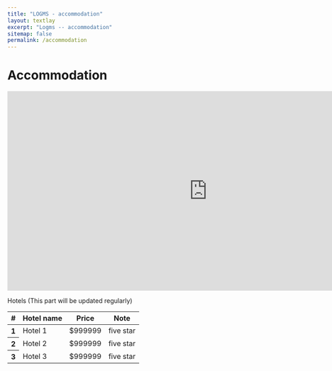 ```yaml
---
title: "LOGMS - accommodation"
layout: textlay
excerpt: "Logms -- accommodation"
sitemap: false
permalink: /accommodation
---
```


# Accommodation

<iframe src="https://www.google.com/maps/embed?pb=!1m18!1m12!1m3!1d104367.35298444275!2d128.98397490963467!3d35.1695926719171!2m3!1f0!2f0!3f0!3m2!1i1024!2i768!4f13.1!3m3!1m2!1s0x356893ed98632733%3A0x43d6042e21f10697!2z6Yec5bGx5aSn5a24!5e0!3m2!1szh-TW!2skr!4v1593049209249!5m2!1szh-TW!2skr" width="900" height="450" frameborder="0" style="border:0;" allowfullscreen="" aria-hidden="false" tabindex="0"></iframe>

Hotels (This part will be updated regularly)
<table class="table">
  <thead class="thead-dark">
    <tr>
      <th scope="col">#</th>
      <th scope="col">Hotel name</th>
      <th scope="col">Price</th>
      <th scope="col">Note</th>
    </tr>
  </thead>
  <tbody>
    <tr>
      <th scope="row">1</th>
      <td>Hotel 1</td>
      <td>$999999</td>
      <td>five star</td>
    </tr>
    <tr>
      <th scope="row">2</th>
      <td>Hotel 2</td>
      <td>$999999</td>
      <td>five star</td>
    </tr>
    <tr>
      <th scope="row">3</th>
      <td>Hotel 3</td>
      <td>$999999</td>
      <td>five star</td>
    </tr>
  </tbody>
</table>


